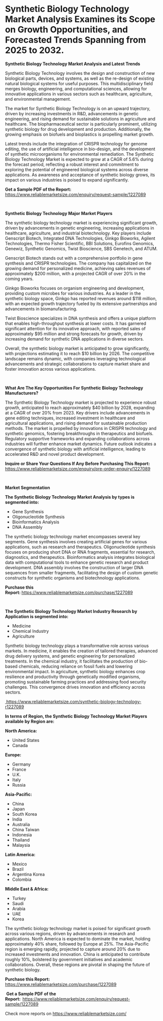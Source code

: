 <p><h1>Synthetic Biology Technology Market Analysis Examines its Scope on Growth Opportunities, and Forecasted Trends Spanning from 2025 to 2032.</h1></p><p><strong>Synthetic Biology Technology Market Analysis and Latest Trends</strong></p>
<p><p>Synthetic Biology Technology involves the design and construction of new biological parts, devices, and systems, as well as the re-design of existing natural biological systems for useful purposes. This multidisciplinary field merges biology, engineering, and computational sciences, allowing for innovative applications in various sectors such as healthcare, agriculture, and environmental management.</p><p>The market for Synthetic Biology Technology is on an upward trajectory, driven by increasing investments in R&D, advancements in genetic engineering, and rising demand for sustainable solutions in agriculture and healthcare. The biopharmaceutical sector is particularly prominent, utilizing synthetic biology for drug development and production. Additionally, the growing emphasis on biofuels and bioplastics is propelling market growth.</p><p>Latest trends include the integration of CRISPR technology for genome editing, the use of artificial intelligence in bio-design, and the development of synthetic microorganisms for environmental remediation. The Synthetic Biology Technology Market is expected to grow at a CAGR of 5.6% during the forecast period, reflecting a robust interest and commitment to exploring the potential of engineered biological systems across diverse applications. As awareness and acceptance of synthetic biology grows, its impact on various industries is poised to expand significantly.</p></p>
<p><strong>Get a Sample PDF of the Report:&nbsp;</strong> <a href="https://www.reliablemarketsize.com/enquiry/request-sample/1227089?utm_campaign=1885&utm_medium=2&utm_source=Github&utm_content=ia&utm_term=03032025&utm_id=synthetic-biology-technology">https://www.reliablemarketsize.com/enquiry/request-sample/1227089</a></p>
<p>&nbsp;</p>
<p><strong>Synthetic Biology Technology Major Market Players</strong></p>
<p><p>The synthetic biology technology market is experiencing significant growth, driven by advancements in genetic engineering, increasing applications in healthcare, agriculture, and industrial biotechnology. Key players include Genscript Biotech, Integrated DNA Technologies, Ginkgo Bioworks, Agilent Technologies, Thermo Fisher Scientific, BBI Solutions, Eurofins Genomics, Genewiz, Synthetic Genomics, Twist Bioscience, SBS Genetech, and ATUM.</p><p>Genscript Biotech stands out with a comprehensive portfolio in gene synthesis and CRISPR technologies. The company has capitalized on the growing demand for personalized medicine, achieving sales revenues of approximately $200 million, with a projected CAGR of over 20% in the coming years.</p><p>Ginkgo Bioworks focuses on organism engineering and development, providing custom microbes for various industries. As a leader in the synthetic biology space, Ginkgo has reported revenues around $118 million, with an expected growth trajectory fueled by its extensive partnerships and advancements in biomanufacturing.</p><p>Twist Bioscience specializes in DNA synthesis and offers a unique platform that enables high-throughput synthesis at lower costs. It has garnered significant attention for its innovative approach, with reported sales of approximately $95 million and strong forecasts for growth, driven by increasing demand for synthetic DNA applications in diverse sectors.</p><p>Overall, the synthetic biology market is anticipated to grow significantly, with projections estimating it to reach $10 billion by 2026. The competitive landscape remains dynamic, with companies leveraging technological advancements and strategic collaborations to capture market share and foster innovation across various applications.</p></p>
<p>&nbsp;</p>
<p><strong>What Are The Key Opportunities For Synthetic Biology Technology Manufacturers?</strong></p>
<p><p>The Synthetic Biology Technology market is projected to experience robust growth, anticipated to reach approximately $40 billion by 2028, expanding at a CAGR of over 20% from 2023. Key drivers include advancements in gene editing techniques, increased investment in healthcare and agricultural applications, and rising demand for sustainable production methods. The market is propelled by innovations in CRISPR technology and synthetic genomics, fostering breakthroughs in therapeutics and biofuels. Regulatory supportive frameworks and expanding collaborations across industries will further enhance market dynamics. Future outlook indicates a convergence of synthetic biology with artificial intelligence, leading to accelerated R&D and novel product development.</p></p>
<p><strong>Inquire or Share Your Questions If Any Before Purchasing This Report:</strong> <a href="https://www.reliablemarketsize.com/enquiry/pre-order-enquiry/1227089?utm_campaign=1885&utm_medium=2&utm_source=Github&utm_content=ia&utm_term=03032025&utm_id=synthetic-biology-technology">https://www.reliablemarketsize.com/enquiry/pre-order-enquiry/1227089</a></p>
<p>&nbsp;</p>
<p><strong>Market Segmentation</strong></p>
<p><strong>The Synthetic Biology Technology Market Analysis by types is segmented into:</strong></p>
<p><ul><li>Gene Synthesis</li><li>Oligonucleotide Synthesis</li><li>Bioinformatics Analysis</li><li>DNA Assembly</li></ul></p>
<p><p>The synthetic biology technology market encompasses several key segments. Gene synthesis involves creating artificial genes for various applications, such as research and therapeutics. Oligonucleotide synthesis focuses on producing short DNA or RNA fragments, essential for research, diagnostics, and therapeutics. Bioinformatics analysis integrates biological data with computational tools to enhance genetic research and product development. DNA assembly involves the construction of larger DNA sequences from smaller fragments, facilitating the design of custom genetic constructs for synthetic organisms and biotechnology applications.</p></p>
<p><strong>Purchase this Report:&nbsp;</strong><a href="https://www.reliablemarketsize.com/purchase/1227089?utm_campaign=1885&utm_medium=2&utm_source=Github&utm_content=ia&utm_term=03032025&utm_id=synthetic-biology-technology">https://www.reliablemarketsize.com/purchase/1227089</a></p>
<p>&nbsp;</p>
<p><strong>The Synthetic Biology Technology Market Industry Research by Application is segmented into:</strong></p>
<p><ul><li>Medicine</li><li>Chemical Industry</li><li>Agriculture</li></ul></p>
<p><p>Synthetic biology technology plays a transformative role across various markets. In medicine, it enables the creation of tailored therapies, advanced drug delivery systems, and genetic engineering for personalized treatments. In the chemical industry, it facilitates the production of bio-based chemicals, reducing reliance on fossil fuels and lowering environmental impact. In agriculture, synthetic biology enhances crop resilience and productivity through genetically modified organisms, promoting sustainable farming practices and addressing food security challenges. This convergence drives innovation and efficiency across sectors.</p></p>
<p><a href="https://www.reliablemarketsize.com/synthetic-biology-technology-r1227089?utm_campaign=1885&utm_medium=2&utm_source=Github&utm_content=ia&utm_term=03032025&utm_id=synthetic-biology-technology">&nbsp;https://www.reliablemarketsize.com/synthetic-biology-technology-r1227089</a></p>
<p><strong>In terms of Region, the Synthetic Biology Technology Market Players available by Region are:</strong></p>
<p>
    <p> <strong> North America: </strong>
        <ul>
            <li>United States</li>
            <li>Canada</li>
        </ul>
        </p> 
    <p> <strong> Europe: </strong>
        <ul>
            <li>Germany</li>
            <li>France</li>
            <li>U.K.</li>
            <li>Italy</li>
            <li>Russia</li>
        </ul>
        </p> 
    <p> <strong> Asia-Pacific: </strong>
        <ul>
            <li>China</li>
            <li>Japan</li>
            <li>South Korea</li>
            <li>India</li>
            <li>Australia</li>
            <li>China Taiwan</li>
            <li>Indonesia</li>
            <li>Thailand</li>
            <li>Malaysia</li>
        </ul>
        </p> 
    <p> <strong> Latin America: </strong>
        <ul>
            <li>Mexico</li>
            <li>Brazil</li>
            <li>Argentina Korea</li>
            <li>Colombia</li>
        </ul>
        </p> 
    <p> <strong> Middle East & Africa: </strong>
        <ul>
            <li>Turkey</li>
            <li>Saudi</li>
            <li>Arabia</li>
            <li>UAE</li>
            <li>Korea</li>
        </ul>
    </p>
    </p>
<p><p>The synthetic biology technology market is poised for significant growth across various regions, driven by advancements in research and applications. North America is expected to dominate the market, holding approximately 40% share, followed by Europe at 25%. The Asia-Pacific region is emerging rapidly, projected to capture around 20% due to increased investments and innovation. China is anticipated to contribute roughly 10%, bolstered by government initiatives and academic collaborations. Overall, these regions are pivotal in shaping the future of synthetic biology.</p></p>
<p><strong>Purchase this Report: </strong><a href="https://www.reliablemarketsize.com/purchase/1227089?utm_campaign=1885&utm_medium=2&utm_source=Github&utm_content=ia&utm_term=03032025&utm_id=synthetic-biology-technology">https://www.reliablemarketsize.com/purchase/1227089</a></p>
<p>&nbsp;<strong>Get a Sample PDF of the Report:&nbsp;&nbsp;</strong><a href="https://www.reliablemarketsize.com/enquiry/request-sample/1227089?utm_campaign=1885&utm_medium=2&utm_source=Github&utm_content=ia&utm_term=03032025&utm_id=synthetic-biology-technology">https://www.reliablemarketsize.com/enquiry/request-sample/1227089</a></p>
<p><strong></strong></p>
<p>Check more reports on <a href="https://www.reliablemarketsize.com/?utm_campaign=1885&utm_medium=2&utm_source=Github&utm_content=ia&utm_term=03032025&utm_id=synthetic-biology-technology">https://www.reliablemarketsize.com/</a></p>